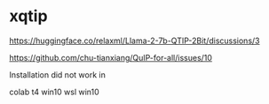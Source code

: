 # xqtip






https://huggingface.co/relaxml/Llama-2-7b-QTIP-2Bit/discussions/3


https://github.com/chu-tianxiang/QuIP-for-all/issues/10


Installation did not work in

colab t4
win10
wsl win10
